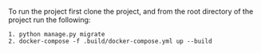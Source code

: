 To run the project first clone the project, and from the root directory of the project run the following:

```shell
1. python manage.py migrate
2. docker-compose -f .build/docker-compose.yml up --build
 ```